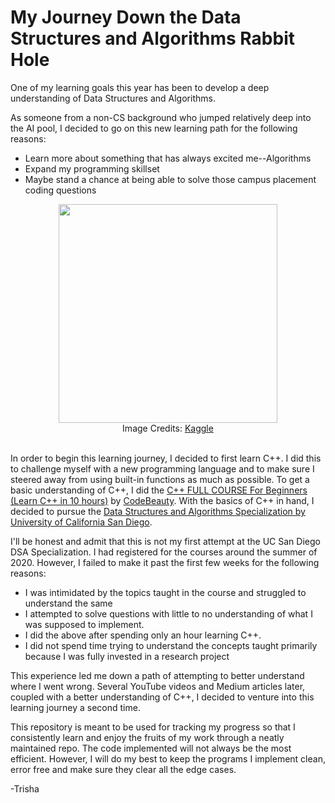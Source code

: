 # My Journey Down the Data Structures and Algorithms Rabbit Hole

One of my learning goals this year has been to develop a deep understanding of Data Structures and Algorithms. 

As someone from a non-CS background who jumped relatively deep into the AI pool, I decided to go on this new learning path for the following reasons:
* Learn more about something that has always excited me--Algorithms
* Expand my programming skillset
* Maybe stand a chance at being able to solve those campus placement coding questions 

<p align="center">
  <img src="https://user-images.githubusercontent.com/56964258/122552247-b1df5a80-d053-11eb-9027-41724904e616.jpg" width="350" height="350" />
  <br>
  Image Credits: <a href="https://www.kaggle.com/getting-started/177451"> Kaggle</a> 
  <br><br>
</p>

In order to begin this learning journey, I decided to first learn C++. I did this to challenge myself with a new programming language and to make sure I steered away from using built-in functions as much as possible. To get a basic understanding of C++, I did the [C++ FULL COURSE For Beginners (Learn C++ in 10 hours)](https://www.youtube.com/watch?v=GQp1zzTwrIg&list=RDCMUCl5-BV9aRaeDVohpE4sqJiQ&start_radio=1 "C++ FULL COURSE For Beginners (Learn C++ in 10 hours)") by [CodeBeauty](https://www.youtube.com/c/CodeBeauty/featured "CodeBeauty"). With the basics of C++ in hand, I decided to pursue the [Data Structures and Algorithms Specialization by University of California San Diego](https://www.coursera.org/specializations/data-structures-algorithms "Data Structures and Algorithms Specialization by University of California San Diego"). 

I'll be honest and admit that this is not my first attempt at the UC San Diego DSA Specialization. I had registered for the courses around the summer of 2020. However, I failed to make it past the first few weeks for the following reasons:
* I was intimidated by the topics taught in the course and struggled to understand the same
* I attempted to solve questions with little to no understanding of what I was supposed to implement.
* I did the above after spending only an hour learning C++.
* I did not spend time trying to understand the concepts taught primarily because I was fully invested in a research project

This experience led me down a path of attempting to better understand where I went wrong. 
Several YouTube videos and Medium articles later, coupled with a better understanding of C++, I decided to venture into this learning journey a second time.

This repository is meant to be used for tracking my progress so that I consistently learn and enjoy the fruits of my work through a neatly maintained repo. 
The code implemented will not always be the most efficient. However, I will do my best to keep the programs I implement clean, error free and make sure they clear all the edge cases. 

-Trisha
